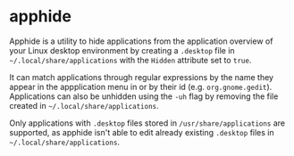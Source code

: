 # apphide

Apphide is a utility to hide applications from the application overview of your Linux desktop environment by creating a `.desktop` file in `~/.local/share/applications` with the `Hidden` attribute set to `true`.

It can match applications through regular expressions by the name they appear in the appplication menu in or by their id (e.g. `org.gnome.gedit`).
Applications can also be unhidden using the `-uh` flag by removing the file created in `~/.local/share/applications`.

Only applications with `.desktop` files stored in `/usr/share/applications` are supported, as apphide isn't able to edit already existing `.desktop` files in `~/.local/share/applications`.

